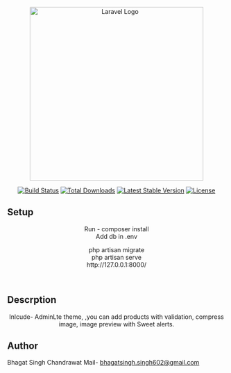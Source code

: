 <p align="center"><a href="https://laravel.com" target="_blank"><img src="https://raw.githubusercontent.com/laravel/art/master/logo-lockup/5%20SVG/2%20CMYK/1%20Full%20Color/laravel-logolockup-cmyk-red.svg" width="400" alt="Laravel Logo"></a></p>

<p align="center">
<a href="https://github.com/laravel/framework/actions"><img src="https://github.com/laravel/framework/workflows/tests/badge.svg" alt="Build Status"></a>
<a href="https://packagist.org/packages/laravel/framework"><img src="https://img.shields.io/packagist/dt/laravel/framework" alt="Total Downloads"></a>
<a href="https://packagist.org/packages/laravel/framework"><img src="https://img.shields.io/packagist/v/laravel/framework" alt="Latest Stable Version"></a>
<a href="https://packagist.org/packages/laravel/framework"><img src="https://img.shields.io/packagist/l/laravel/framework" alt="License"></a>
</p>


## Setup
<p align="center">
Run - composer install <br>
Add db in .env</p>
<p align="center">
php artisan migrate <br>
php artisan serve<br>
http://127.0.0.1:8000/</p>
<br>

## Descrption
<p align="center">
Inlcude- AdminLte theme, ,you can add products with validation, compress image, image preview with Sweet alerts.
</p>

## Author
 
Bhagat Singh Chandrawat
Mail- bhagatsingh.singh602@gmail.com